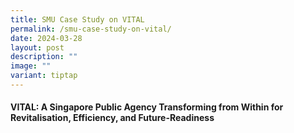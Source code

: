 ```yaml
---
title: SMU Case Study on VITAL
permalink: /smu-case-study-on-vital/
date: 2024-03-28
layout: post
description: ""
image: ""
variant: tiptap
---
```

<h4>VITAL: A Singapore Public Agency Transforming from Within for Revitalisation, Efficiency, and Future-Readiness</h4>
<p></p>
